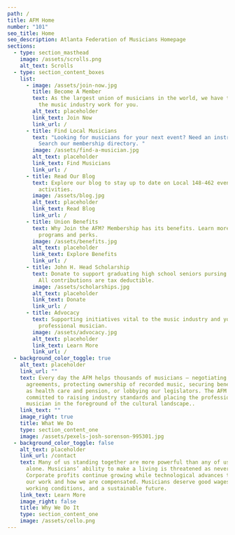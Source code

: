 ```yaml
---
path: /
title: AFM Home
number: "101"
seo_title: Home
seo_description: Atlanta Federation of Musicians Homepage
sections:
  - type: section_masthead
    image: /assets/scrolls.png
    alt_text: Scrolls
  - type: section_content_boxes
    list:
      - image: /assets/join-now.jpg
        title: Become A Member
        text: As the largest union of musicians in the world, we have the power to make
          the music industry work for you.
        alt_text: placeholder
        link_text: Join Now
        link_url: /
      - title: Find Local Musicians
        text: "Looking for musicians for your next event? Need an instrumental teacher?
          Search our membership directory. "
        image: /assets/find-a-musician.jpg
        alt_text: placeholder
        link_text: Find Musicians
        link_url: /
      - title: Read Our Blog
        text: Explore our blog to stay up to date on Local 148-462 events and membership
          activities.
        image: /assets/blog.jpg
        alt_text: placeholder
        link_text: Read Blog
        link_url: /
      - title: Union Benefits
        text: Why Join the AFM? Membership has its benefits. Learn more about our
          programs and perks.
        image: /assets/benefits.jpg
        alt_text: placeholder
        link_text: Explore Benefits
        link_url: /
      - title: John H. Head Scholarship
        text: Donate to support graduating high school seniors pursing a music career.
          All contributions are tax deductible.
        image: /assets/scholarships.jpg
        alt_text: placeholder
        link_text: Donate
        link_url: /
      - title: Advocacy
        text: Supporting initiatives vital to the music industry and your career as a
          professional musician.
        image: /assets/advocacy.jpg
        alt_text: placeholder
        link_text: Learn More
        link_url: /
  - background_color_toggle: true
    alt_text: placeholder
    link_url: ""
    text: Every day the AFM helps thousands of musicians — negotiating fair
      agreements, protecting ownership of recorded music, securing benefits such
      as health care and pension, or lobbying our legislators. The AFM is
      committed to raising industry standards and placing the professional
      musician in the foreground of the cultural landscape..
    link_text: ""
    image_right: true
    title: What We Do
    type: section_content_one
    image: /assets/pexels-josh-sorenson-995301.jpg
  - background_color_toggle: false
    alt_text: placeholder
    link_url: /contact
    text: Many of us standing together are more powerful than any of us standing
      alone. Musicians’ ability to make a living is threatened as never before.
      Corporate profits continue growing while technological advances transform
      our work and how we are compensated. Musicians deserve good wages, decent
      working conditions, and a sustainable future.
    link_text: Learn More
    image_right: false
    title: Why We Do It
    type: section_content_one
    image: /assets/cello.png
---
```

